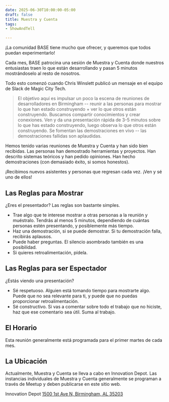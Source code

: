 ```yaml
---
date: 2025-06-30T10:00:00-05:00
draft: false
title: Muestra y Cuenta
tags: 
- ShowAndTell

---
```


¡La comunidad BASE tiene mucho que ofrecer, y queremos que todos puedan experimentarlo!

Cada mes, BASE patrocina una sesión de Muestra y Cuenta donde nuestros entusiastas traen lo que están desarrollando y pasan 5 minutos mostrándoselo al resto de nosotros. 

Todo esto comenzó cuando Chris Winslett publicó un mensaje en el equipo de Slack de Magic City Tech.

> El objetivo aquí es impulsar un poco la escena de reuniones de desarrolladores en Birmingham -- reunir a las personas para mostrar lo que han estado construyendo + ver lo que otros están construyendo. Buscamos compartir conocimientos y crear conexiones. Ven y da una presentación rápida de 3-5 minutos sobre lo que has estado construyendo, luego observa lo que otros están construyendo. Se fomentan las demostraciones en vivo -- las demostraciones fallidas son aplaudidas.

Hemos tenido varias reuniones de Muestra y Cuenta y han sido bien recibidas. Las personas han demostrado herramientas y proyectos. Han descrito sistemas teóricos y han pedido opiniones. Han hecho demostraciones (con demasiado éxito, si somos honestos).

¡Recibimos nuevos asistentes y personas que regresan cada vez. ¡Ven y sé uno de ellos!

## Las Reglas para Mostrar
¿Eres el presentador? Las reglas son bastante simples.

- Trae algo que te interese mostrar a otras personas a la reunión y muéstralo. Tendrás al menos 5 minutos, dependiendo de cuántas personas estén presentando, y posiblemente más tiempo.
- Haz una demostración, si se puede demostrar. Si tu demostración falla, recibirás aplausos.
- Puede haber preguntas. El silencio asombrado también es una posibilidad.
- Si quieres retroalimentación, pídela.

## Las Reglas para ser Espectador

¿Estás viendo una presentación?

- Sé respetuoso. Alguien está tomando tiempo para mostrarte algo. Puede que no sea relevante para ti, y puede que no puedas proporcionar retroalimentación.
- Sé constructivo. Si vas a comentar sobre todo el trabajo que no hiciste, haz que ese comentario sea útil. Suma al trabajo.

## El Horario

Esta reunión generalmente está programada para el primer martes de cada mes. 

## La Ubicación

Actualmente, Muestra y Cuenta se lleva a cabo en Innovation Depot. Las instancias individuales de Muestra y Cuenta generalmente se programan a través de Meetup y deben publicarse en este sitio web.

Innovation Depot 
[1500 1st Ave N, Birmingham, AL 35203](https://maps.app.goo.gl/jNXUaNXy8EMLcheC7)

